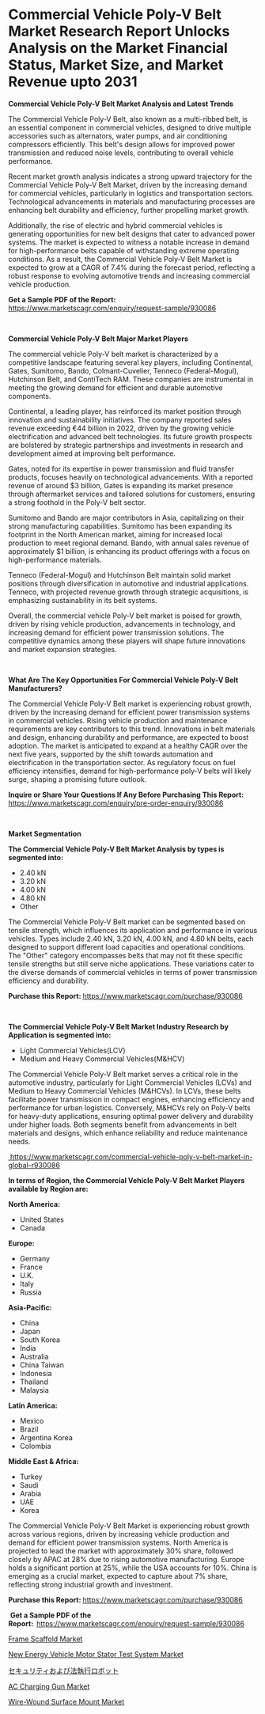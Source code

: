 <p><h1>Commercial Vehicle Poly-V Belt Market Research Report Unlocks Analysis on the Market Financial Status, Market Size, and Market Revenue upto 2031</h1></p><p><strong>Commercial Vehicle Poly-V Belt Market Analysis and Latest Trends</strong></p>
<p><p>The Commercial Vehicle Poly-V Belt, also known as a multi-ribbed belt, is an essential component in commercial vehicles, designed to drive multiple accessories such as alternators, water pumps, and air conditioning compressors efficiently. This belt's design allows for improved power transmission and reduced noise levels, contributing to overall vehicle performance. </p><p>Recent market growth analysis indicates a strong upward trajectory for the Commercial Vehicle Poly-V Belt Market, driven by the increasing demand for commercial vehicles, particularly in logistics and transportation sectors. Technological advancements in materials and manufacturing processes are enhancing belt durability and efficiency, further propelling market growth. </p><p>Additionally, the rise of electric and hybrid commercial vehicles is generating opportunities for new belt designs that cater to advanced power systems. The market is expected to witness a notable increase in demand for high-performance belts capable of withstanding extreme operating conditions. As a result, the Commercial Vehicle Poly-V Belt Market is expected to grow at a CAGR of 7.4% during the forecast period, reflecting a robust response to evolving automotive trends and increasing commercial vehicle production.</p></p>
<p><strong>Get a Sample PDF of the Report:&nbsp;</strong> <a href="https://www.marketscagr.com/enquiry/request-sample/930086">https://www.marketscagr.com/enquiry/request-sample/930086</a></p>
<p>&nbsp;</p>
<p><strong>Commercial Vehicle Poly-V Belt Major Market Players</strong></p>
<p><p>The commercial vehicle Poly-V belt market is characterized by a competitive landscape featuring several key players, including Continental, Gates, Sumitomo, Bando, Colmant-Cuvelier, Tenneco (Federal-Mogul), Hutchinson Belt, and ContiTech RAM. These companies are instrumental in meeting the growing demand for efficient and durable automotive components.</p><p>Continental, a leading player, has reinforced its market position through innovation and sustainability initiatives. The company reported sales revenue exceeding €44 billion in 2022, driven by the growing vehicle electrification and advanced belt technologies. Its future growth prospects are bolstered by strategic partnerships and investments in research and development aimed at improving belt performance.</p><p>Gates, noted for its expertise in power transmission and fluid transfer products, focuses heavily on technological advancements. With a reported revenue of around $3 billion, Gates is expanding its market presence through aftermarket services and tailored solutions for customers, ensuring a strong foothold in the Poly-V belt sector.</p><p>Sumitomo and Bando are major contributors in Asia, capitalizing on their strong manufacturing capabilities. Sumitomo has been expanding its footprint in the North American market, aiming for increased local production to meet regional demand. Bando, with annual sales revenue of approximately $1 billion, is enhancing its product offerings with a focus on high-performance materials.</p><p>Tenneco (Federal-Mogul) and Hutchinson Belt maintain solid market positions through diversification in automotive and industrial applications. Tenneco, with projected revenue growth through strategic acquisitions, is emphasizing sustainability in its belt systems.</p><p>Overall, the commercial vehicle Poly-V belt market is poised for growth, driven by rising vehicle production, advancements in technology, and increasing demand for efficient power transmission solutions. The competitive dynamics among these players will shape future innovations and market expansion strategies.</p></p>
<p>&nbsp;</p>
<p><strong>What Are The Key Opportunities For Commercial Vehicle Poly-V Belt Manufacturers?</strong></p>
<p><p>The Commercial Vehicle Poly-V Belt market is experiencing robust growth, driven by the increasing demand for efficient power transmission systems in commercial vehicles. Rising vehicle production and maintenance requirements are key contributors to this trend. Innovations in belt materials and design, enhancing durability and performance, are expected to boost adoption. The market is anticipated to expand at a healthy CAGR over the next five years, supported by the shift towards automation and electrification in the transportation sector. As regulatory focus on fuel efficiency intensifies, demand for high-performance poly-V belts will likely surge, shaping a promising future outlook.</p></p>
<p><strong>Inquire or Share Your Questions If Any Before Purchasing This Report:</strong> <a href="https://www.marketscagr.com/enquiry/pre-order-enquiry/930086">https://www.marketscagr.com/enquiry/pre-order-enquiry/930086</a></p>
<p>&nbsp;</p>
<p><strong>Market Segmentation</strong></p>
<p><strong>The Commercial Vehicle Poly-V Belt Market Analysis by types is segmented into:</strong></p>
<p><ul><li>2.40 kN</li><li>3.20 kN</li><li>4.00 kN</li><li>4.80 kN</li><li>Other</li></ul></p>
<p><p>The Commercial Vehicle Poly-V Belt market can be segmented based on tensile strength, which influences its application and performance in various vehicles. Types include 2.40 kN, 3.20 kN, 4.00 kN, and 4.80 kN belts, each designed to support different load capacities and operational conditions. The "Other" category encompasses belts that may not fit these specific tensile strengths but still serve niche applications. These variations cater to the diverse demands of commercial vehicles in terms of power transmission efficiency and durability.</p></p>
<p><strong>Purchase this Report:&nbsp;</strong><a href="https://www.marketscagr.com/purchase/930086">https://www.marketscagr.com/purchase/930086</a></p>
<p>&nbsp;</p>
<p><strong>The Commercial Vehicle Poly-V Belt Market Industry Research by Application is segmented into:</strong></p>
<p><ul><li>Light Commercial Vehicles(LCV)</li><li>Medium and Heavy Commercial Vehicles(M&HCV)</li></ul></p>
<p><p>The Commercial Vehicle Poly-V Belt market serves a critical role in the automotive industry, particularly for Light Commercial Vehicles (LCVs) and Medium to Heavy Commercial Vehicles (M&HCVs). In LCVs, these belts facilitate power transmission in compact engines, enhancing efficiency and performance for urban logistics. Conversely, M&HCVs rely on Poly-V belts for heavy-duty applications, ensuring optimal power delivery and durability under higher loads. Both segments benefit from advancements in belt materials and designs, which enhance reliability and reduce maintenance needs.</p></p>
<p><a href="https://www.marketscagr.com/commercial-vehicle-poly-v-belt-market-in-global-r930086">&nbsp;https://www.marketscagr.com/commercial-vehicle-poly-v-belt-market-in-global-r930086</a></p>
<p><strong>In terms of Region, the Commercial Vehicle Poly-V Belt Market Players available by Region are:</strong></p>
<p>
    <p> <strong> North America: </strong>
        <ul>
            <li>United States</li>
            <li>Canada</li>
        </ul>
        </p> 
    <p> <strong> Europe: </strong>
        <ul>
            <li>Germany</li>
            <li>France</li>
            <li>U.K.</li>
            <li>Italy</li>
            <li>Russia</li>
        </ul>
        </p> 
    <p> <strong> Asia-Pacific: </strong>
        <ul>
            <li>China</li>
            <li>Japan</li>
            <li>South Korea</li>
            <li>India</li>
            <li>Australia</li>
            <li>China Taiwan</li>
            <li>Indonesia</li>
            <li>Thailand</li>
            <li>Malaysia</li>
        </ul>
        </p> 
    <p> <strong> Latin America: </strong>
        <ul>
            <li>Mexico</li>
            <li>Brazil</li>
            <li>Argentina Korea</li>
            <li>Colombia</li>
        </ul>
        </p> 
    <p> <strong> Middle East & Africa: </strong>
        <ul>
            <li>Turkey</li>
            <li>Saudi</li>
            <li>Arabia</li>
            <li>UAE</li>
            <li>Korea</li>
        </ul>
    </p>
    </p>
<p><p>The Commercial Vehicle Poly-V Belt Market is experiencing robust growth across various regions, driven by increasing vehicle production and demand for efficient power transmission systems. North America is projected to lead the market with approximately 30% share, followed closely by APAC at 28% due to rising automotive manufacturing. Europe holds a significant portion at 25%, while the USA accounts for 10%. China is emerging as a crucial market, expected to capture about 7% share, reflecting strong industrial growth and investment.</p></p>
<p><strong>Purchase this Report: </strong><a href="https://www.marketscagr.com/purchase/930086">https://www.marketscagr.com/purchase/930086</a></p>
<p>&nbsp;<strong>Get a Sample PDF of the Report:&nbsp;&nbsp;</strong><a href="https://www.marketscagr.com/enquiry/request-sample/930086">https://www.marketscagr.com/enquiry/request-sample/930086</a></p>
<p><strong></strong></p>
<p><p><a href="https://www.linkedin.com/pulse/frame-scaffold-market-size-share-trends-analysis-report-gwhce?trackingId=6QJ9ziPlS%2Fa4fbi9SI4RDQ%3D%3D">Frame Scaffold Market</a></p><p><a href="https://issuu.com/reportprime-2/docs/new-energy-vehicle-motor-stator-tes_7b0b2845868995">New Energy Vehicle Motor Stator Test System Market</a></p><p><a href="https://medium.com/@drfg4t/security-and-law-enforcement-robots-market-%E3%81%AF-%E3%82%B3%E3%82%B9%E3%83%88%E7%AE%A1%E7%90%86%E3%81%A8%E5%8A%B9%E7%8E%87%E5%90%91%E4%B8%8A%E3%82%92%E5%84%AA%E5%85%88%E3%81%97%E3%81%BE%E3%81%99-%E3%81%95%E3%82%89%E3%81%AB-%E5%A0%B1%E5%91%8A%E6%9B%B8%E3%81%AF%E5%B8%82%E5%A0%B4%E3%81%AE%E9%9C%80%E8%A6%81%E9%9D%A2%E3%81%A8%E4%BE%9B%E7%B5%A6%E9%9D%A2%E3%81%AE%E4%B8%A1%E6%96%B9%E3%82%92%E3%82%AB%E3%83%90%E3%83%BC%E3%81%97%E3%81%A6%E3%81%84%E3%81%BE%E3%81%99-0d1326de5ebf">セキュリティおよび法執行ロボット</a></p><p><a href="https://issuu.com/reportprime-2/docs/ac-charging-gun-market-size-2030.pp_9b06aba0078476">AC Charging Gun Market</a></p><p><a href="https://github.com/lylyparadise/Market-Research-Report-List-5/blob/main/wire-wound-surface-mount-market.md">Wire-Wound Surface Mount Market</a></p></p>